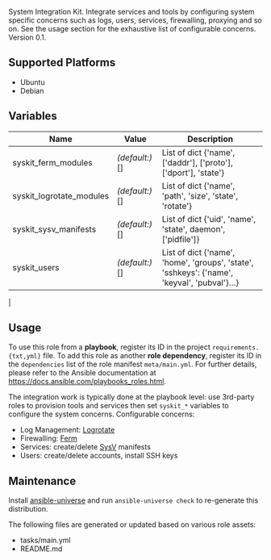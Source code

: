 
<!-- THIS IS A GENERATED FILE, DO NOT EDIT -->

System Integration Kit. Integrate services and tools by configuring system specific concerns such as logs, users, services, firewalling, proxying and so on. See the usage section for the exhaustive list of configurable concerns.
 Version 0.1.


## Supported Platforms

  * Ubuntu
  * Debian

## Variables

| Name | Value | Description |
|------|-------|-------------|
| syskit_ferm_modules | _(default:)_ [] | List of dict {'name', ['daddr'], ['proto'], ['dport'], 'state'} |
| syskit_logrotate_modules | _(default:)_ [] | List of dict {'name', 'path', 'size', 'state', 'rotate'} |
| syskit_sysv_manifests | _(default:)_ [] | List of dict {'uid', 'name', 'state', daemon', ['pidfile']} |
| syskit_users | _(default:)_ [] | List of dict {'name', 'home', 'groups', 'state', 'sshkeys': {'name', 'keyval', 'pubval'}…}
 |



## Usage

To use this role from a **playbook**, 
register its ID in the project `requirements.{txt,yml}` file.
To add this role as another **role dependency**,
register its ID in the `dependencies` list of the role manifest `meta/main.yml`.
For further details,
please refer to the Ansible documentation at https://docs.ansible.com/playbooks_roles.html.

The integration work is typically done at the playbook level: use 3rd-party roles to provision tools and services then set `syskit_*` variables to configure the system concerns.
Configurable concerns:
  * Log Management: [Logrotate](http://www.linuxcommand.org/man_pages/logrotate8.html)
  * Firewalling: [Ferm](http://ferm.foo-projects.org)
  * Services: create/delete [SysV](https://en.wikipedia.org/wiki/Init#SysV-style) manifests
  * Users: create/delete accounts, install SSH keys



## Maintenance

Install [ansible-universe](https://github.com/fclaerho/ansible-universe)
and run `ansible-universe check` to re-generate this distribution.

The following files are generated or updated based on various role assets:
  * tasks/main.yml
  * README.md


